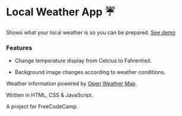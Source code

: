 # Local Weather App ☔️

Shows what your local weather is so you can be prepared. [See demo](https://weather.pamela.io/)

### Features

* Change temperature display from Celcius to Fahrenheit.

* Background image changes according to weather conditions.

Weather information powered by [Open Weather Map](https://openweathermap.org).

Written in HTML, CSS & JavaScript.

A project for FreeCodeCamp.
